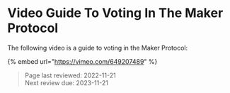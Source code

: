 # Video Guide To Voting In The Maker Protocol

The following video is a guide to voting in the Maker Protocol:

{% embed url="https://vimeo.com/649207489" %}

>Page last reviewed: 2022-11-21  
>Next review due: 2023-11-21